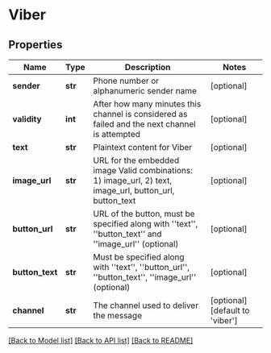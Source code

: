 # Viber

## Properties
Name | Type | Description | Notes
------------ | ------------- | ------------- | -------------
**sender** | **str** | Phone number or alphanumeric sender name | [optional] 
**validity** | **int** | After how many minutes this channel is considered as failed and the next channel is attempted | [optional] 
**text** | **str** | Plaintext content for Viber | [optional] 
**image_url** | **str** | URL for the embedded image    Valid combinations:    1) image_url,    2) text, image_url, button_url, button_text | [optional] 
**button_url** | **str** | URL of the button, must be specified along with &#39;&#39;text&#39;&#39;, &#39;&#39;button_text&#39;&#39; and &#39;&#39;image_url&#39;&#39; (optional) | [optional] 
**button_text** | **str** | Must be specified along with &#39;&#39;text&#39;&#39;, &#39;&#39;button_url&#39;&#39;, &#39;&#39;button_text&#39;&#39;, &#39;&#39;image_url&#39;&#39; (optional) | [optional] 
**channel** | **str** | The channel used to deliver the message | [optional] [default to 'viber']

[[Back to Model list]](../README.md#documentation-for-models) [[Back to API list]](../README.md#documentation-for-api-endpoints) [[Back to README]](../README.md)


